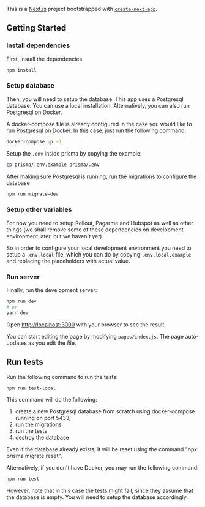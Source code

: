 This is a [Next.js](https://nextjs.org/) project bootstrapped with [`create-next-app`](https://github.com/vercel/next.js/tree/canary/packages/create-next-app).

## Getting Started

### Install dependencies
First, install the dependencies
```bash
npm install
```

### Setup database

Then, you will need to setup the database. This app uses a Postgresql database. You can use a local installation. Alternatively, you can also run Postgresql on Docker.

A docker-compose file is already configured in the case you would like to run Postgresql on Docker. In this case, just run the following command:

```bash
docker-compose up -d
```

Setup the `.env` inside prisma by copying the example:

```bash
cp prisma/.env.example prisma/.env
```

After making sure Postgresql is running, run the migrations to configure the database

```bash
npm run migrate-dev
```

### Setup other variables

For now you need to setup Rollout, Pagarme and Hubspot as well as other things (we shall remove some of these dependencies on development environment later, but we haven't yet).

So in order to configure your local development environment you need to setup a `.env.local` file, which you can do by copying `.env.local.example` and replacing the placeholders with actual value.


### Run server

Finally, run the development server:

```bash
npm run dev
# or
yarn dev
```

Open [http://localhost:3000](http://localhost:3000) with your browser to see the result.

You can start editing the page by modifying `pages/index.js`. The page auto-updates as you edit the file.

## Run tests

Run the following command to run the tests:
```bash
npm run test-local
```

This command will do the following:
1. create a new Postgresql database from scratch using docker-compose running on port 5433,
2. run the migrations
3. run the tests
4. destroy the database

Even if the database already exists, it will be reset using the command "npx prisma migrate reset".

Alternatively, if you don't have Docker, you may run the following command:
```bash
npm run test
```

However, note that in this case the tests might fail, since they assume that the database is empty. You will need to setup the database accordingly.
